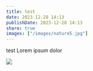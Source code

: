 ```yaml
---
title: test
date: 2023-12-28 14:13
publishDate: 2023-12-28 14:13
share: true
images: ["/images/nature5.jpg"]
---
```


test
Lorem ipsum dolor

![](/images/nature5.jpg)